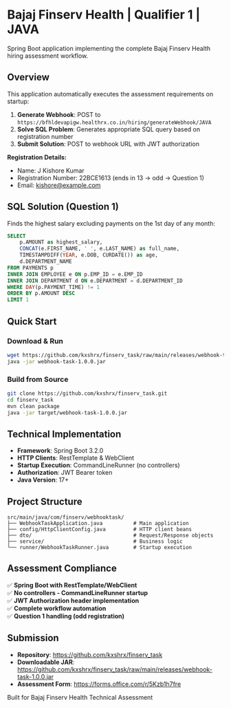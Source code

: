 # Bajaj Finserv Health | Qualifier 1 | JAVA

Spring Boot application implementing the complete Bajaj Finserv Health hiring assessment workflow.

## Overview

This application automatically executes the assessment requirements on startup:

1. **Generate Webhook**: POST to `https://bfhldevapigw.healthrx.co.in/hiring/generateWebhook/JAVA`
2. **Solve SQL Problem**: Generates appropriate SQL query based on registration number
3. **Submit Solution**: POST to webhook URL with JWT authorization

**Registration Details:**
- Name: J Kishore Kumar   
- Registration Number: 22BCE1613 (ends in 13 → odd → Question 1)
- Email: kishore@example.com

## SQL Solution (Question 1)

Finds the highest salary excluding payments on the 1st day of any month:

```sql
SELECT 
    p.AMOUNT as highest_salary,
    CONCAT(e.FIRST_NAME, ' ', e.LAST_NAME) as full_name,
    TIMESTAMPDIFF(YEAR, e.DOB, CURDATE()) as age,
    d.DEPARTMENT_NAME
FROM PAYMENTS p
INNER JOIN EMPLOYEE e ON p.EMP_ID = e.EMP_ID
INNER JOIN DEPARTMENT d ON e.DEPARTMENT = d.DEPARTMENT_ID
WHERE DAY(p.PAYMENT_TIME) != 1
ORDER BY p.AMOUNT DESC
LIMIT 1
```

## Quick Start

### Download & Run
```bash
wget https://github.com/kxshrx/finserv_task/raw/main/releases/webhook-task-1.0.0.jar
java -jar webhook-task-1.0.0.jar
```

### Build from Source
```bash
git clone https://github.com/kxshrx/finserv_task.git
cd finserv_task
mvn clean package
java -jar target/webhook-task-1.0.0.jar
```

## Technical Implementation

- **Framework**: Spring Boot 3.2.0
- **HTTP Clients**: RestTemplate & WebClient
- **Startup Execution**: CommandLineRunner (no controllers)
- **Authorization**: JWT Bearer token
- **Java Version**: 17+

## Project Structure

```
src/main/java/com/finserv/webhooktask/
├── WebhookTaskApplication.java          # Main application
├── config/HttpClientConfig.java         # HTTP client beans
├── dto/                                 # Request/Response objects
├── service/                             # Business logic
└── runner/WebhookTaskRunner.java        # Startup execution
```

## Assessment Compliance

✅ **Spring Boot with RestTemplate/WebClient**  
✅ **No controllers - CommandLineRunner startup**  
✅ **JWT Authorization header implementation**  
✅ **Complete workflow automation**  
✅ **Question 1 handling (odd registration)**  

## Submission

- **Repository**: https://github.com/kxshrx/finserv_task
- **Downloadable JAR**: https://github.com/kxshrx/finserv_task/raw/main/releases/webhook-task-1.0.0.jar
- **Assessment Form**: https://forms.office.com/r/5Kzb1h7fre

Built for Bajaj Finserv Health Technical Assessment
